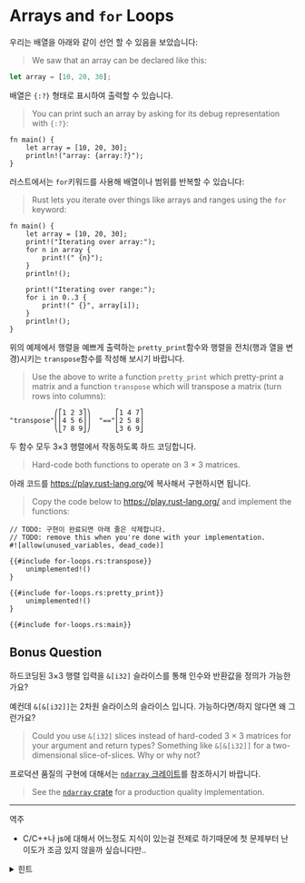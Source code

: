 # Arrays and `for` Loops

우리는 배열을 아래와 같이 선언 할 수 있음을 보았습니다:
> We saw that an array can be declared like this:

```rust
let array = [10, 20, 30];
```
배열은 `{:?}` 형태로 표시하여 출력할 수 있습니다.
> You can print such an array by asking for its debug representation with `{:?}`:

```rust,editable
fn main() {
    let array = [10, 20, 30];
    println!("array: {array:?}");
}
```

러스트에서는 `for`키워드를 사용해 배열이나 범위를 반복할 수 있습니다:
> Rust lets you iterate over things like arrays and ranges using the `for` keyword:

```rust,editable
fn main() {
    let array = [10, 20, 30];
    print!("Iterating over array:");
    for n in array {
        print!(" {n}");
    }
    println!();

    print!("Iterating over range:");
    for i in 0..3 {
        print!(" {}", array[i]);
    }
    println!();
}
```

위의 예제에서 행렬을 예쁘게 출력하는 `pretty_print`함수와 행렬을 전치(행과 열을 변경)시키는 `transpose`함수를 작성해 보시기 바랍니다.
> Use the above to write a function `pretty_print` which pretty-print a matrix and
> a function `transpose` which will transpose a matrix (turn rows into columns):

```bob
           ⎛⎡1 2 3⎤⎞      ⎡1 4 7⎤
"transpose"⎜⎢4 5 6⎥⎟  "=="⎢2 5 8⎥
           ⎝⎣7 8 9⎦⎠      ⎣3 6 9⎦
```

두 함수 모두 3×3 행렬에서 작동하도록 하드 코딩합니다.
> Hard-code both functions to operate on 3 × 3 matrices.

아래 코드를 <https://play.rust-lang.org/>에 복사해서 구현하시면 됩니다.
> Copy the code below to <https://play.rust-lang.org/> and implement the functions:

```rust,should_panic
// TODO: 구현이 완료되면 아래 줄은 삭제합니다.
// TODO: remove this when you're done with your implementation.
#![allow(unused_variables, dead_code)]

{{#include for-loops.rs:transpose}}
    unimplemented!()
}

{{#include for-loops.rs:pretty_print}}
    unimplemented!()
}

{{#include for-loops.rs:main}}
```

## Bonus Question

하드코딩된 3×3 행렬 입력을 `&[i32]` 슬라이스를 통해 인수와 반환값을 정의가 가능한가요?

예컨데 `&[&[i32]]`는 2차원 슬라이스의 슬라이스 입니다. 가능하다면/하지 않다면 왜 그런가요?
> Could you use `&[i32]` slices instead of hard-coded 3 × 3 matrices for your
> argument and return types? Something like `&[&[i32]]` for a two-dimensional
> slice-of-slices. Why or why not?

프로덕션 품질의 구현에 대해서는 [`ndarray` 크레이트](https://docs.rs/ndarray/)를 참조하시기 바랍니다.
> See the [`ndarray` crate](https://docs.rs/ndarray/) for a production quality
implementation.

---
역주
- C/C++나 js에 대해서 어느정도 지식이 있는걸 전제로 하기때문에 첫 문제부터 난이도가 조금 있지 않을까 싶습니다만..
<details>
<summary>힌트</summary>

  - for를 이용한 출력과 for를 이용해 [i][j] 변환하는 함수입니다.
</details>
